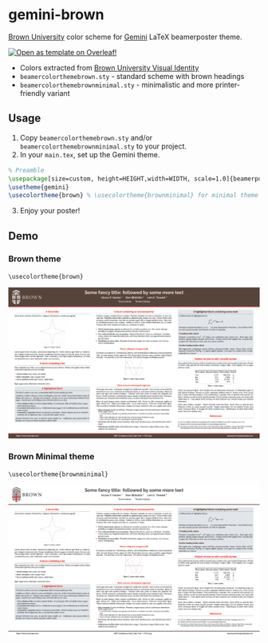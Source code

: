 # gemini-brown
[Brown University](https://www.brown.edu/) color scheme for [Gemini](https://github.com/anishathalye/gemini) LaTeX beamerposter theme.

[![Open as template on Overleaf!](https://img.shields.io/badge/Open_as_template_on_Overleaf!-138A07)](https://www.overleaf.com/latex/templates/brown-university-gemini-theme/xyjqtjkvnnjs)

- Colors extracted from [Brown University Visual Identity](https://www.brown.edu/university-identity/university-identity/visual-identity)
- `beamercolorthemebrown.sty` - standard scheme with brown headings
- `beamercolorthemebrownminimal.sty` - minimalistic and more printer-friendly variant

## Usage

1. Copy `beamercolorthemebrown.sty` and/or `beamercolorthemebrownminimal.sty` to your project.
2. In your `main.tex`, set up the Gemini theme.
```tex
% Preamble
\usepackage[size=custom, height=HEIGHT,width=WIDTH, scale=1.0]{beamerposter} % Set HEIGHT and WIDTH in cm
\usetheme{gemini}
\usecolortheme{brown} % \usecolortheme{brownminimal} for minimal theme
```
3. Enjoy your poster!

## Demo

### Brown theme
`\usecolortheme{brown}`

<p align="center">
<a href="https://raw.githubusercontent.com/vskbellala/gemini-brown/main/samples/brown_poster.pdf">
<img src="https://raw.githubusercontent.com/vskbellala/gemini-brown/main/samples/brown_poster.png">
</a>
</p>

### Brown Minimal theme
`\usecolortheme{brownminimal}`

<p align="center">
<a href="https://raw.githubusercontent.com/vskbellala/gemini-brown/main/samples/brownminimal_poster.pdf">
<img src="https://raw.githubusercontent.com/vskbellala/gemini-brown/main/samples/brownminimal_poster.png">
</a>
</p>
